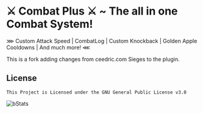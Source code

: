 # ⚔️ Combat Plus ⚔️ ~ The all in one Combat System!
⋙ Custom Attack Speed | CombatLog | Custom Knockback | Golden Apple Cooldowns | And much more! ⋘

This is a fork adding changes from ceedric.com Sieges to the plugin.

## License
```
This Project is Licensed under the GNU General Public License v3.0
```

![bStats](https://bstats.org/signatures/bukkit/CombatPlus.svg)
